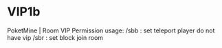 # VIP1b
PoketMine | Room VIP Permission
usage:
/sbb : set teleport player do not have vip
/sbr : set block join room
